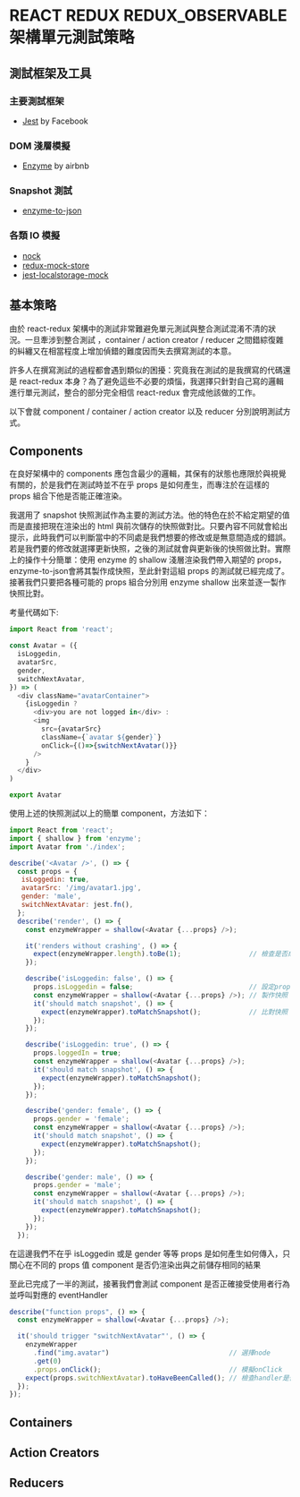 # REACT REDUX REDUX_OBSERVABLE 架構單元測試策略

## 測試框架及工具

### 主要測試框架

* [Jest](https://jestjs.io/) by Facebook

### DOM 淺層模擬

* [Enzyme](https://github.com/airbnb/enzyme) by airbnb

### Snapshot 測試

* [enzyme-to-json](https://github.com/adriantoine/enzyme-to-json)

### 各類 IO 模擬

* [nock](https://github.com/nock/nock)
* [redux-mock-store](https://github.com/dmitry-zaets/redux-mock-store)
* [jest-localstorage-mock](https://github.com/clarkbw/jest-localstorage-mock)

## 基本策略

由於 react-redux 架構中的測試非常難避免單元測試與整合測試混淆不清的狀況。一旦牽涉到整合測試 ，container / action creator / reducer 之間錯綜復雜的糾纏又在相當程度上增加偵錯的難度因而失去撰寫測試的本意。

許多人在撰寫測試的過程都會遇到類似的困擾：究竟我在測試的是我撰寫的代碼還是 react-redux 本身？為了避免這些不必要的煩惱，我選擇只針對自己寫的邏輯進行單元測試，整合的部分完全相信 react-redux 會完成他該做的工作。

以下會就 component / container / action creator 以及 reducer 分別說明測試方式。

## Components

在良好架構中的 components 應包含最少的邏輯，其保有的狀態也應限於與視覺有關的，於是我們在測試時並不在乎 props 是如何產生，而專注於在這樣的 props 組合下他是否能正確渲染。

我選用了 snapshot 快照測試作為主要的測試方法。他的特色在於不給定期望的值而是直接把現在渲染出的 html 與前次儲存的快照做對比。只要內容不同就會給出提示，此時我們可以判斷當中的不同處是我們想要的修改或是無意間造成的錯誤。若是我們要的修改就選擇更新快照，之後的測試就會與更新後的快照做比對。實際上的操作十分簡單：使用 enzyme 的 shallow 淺層渲染我們帶入期望的 props，enzyme-to-json會將其製作成快照，至此針對這組 props 的測試就已經完成了。接著我們只要把各種可能的 props 組合分別用 enzyme shallow 出來並逐一製作快照比對。

考量代碼如下:

```javascript
import React from 'react';

const Avatar = ({
  isLoggedin,
  avatarSrc,
  gender,
  switchNextAvatar,
}) => (
  <div className="avatarContainer">
    {isLoggedin ?
      <div>you are not logged in</div> :
      <img
        src={avatarSrc}
        className={`avatar ${gender}`}
        onClick={()=>{switchNextAvatar()}}
      />
    }
  </div>
)

export Avatar
```

使用上述的快照測試以上的簡單 component，方法如下：

```javascript
import React from 'react';
import { shallow } from 'enzyme';
import Avatar from './index';

describe('<Avatar />', () => {
  const props = {
   isLoggedin: true,
   avatarSrc: '/img/avatar1.jpg',
   gender: 'male',
   switchNextAvatar: jest.fn(),
  };
  describe('render', () => {
    const enzymeWrapper = shallow(<Avatar {...props} />);

    it('renders without crashing', () => {
      expect(enzymeWrapper.length).toBe(1);                 // 檢查是否成功渲染不崩潰
    });

    describe('isLoggedin: false', () => {
      props.isLoggedin = false;                             // 設定props場景
      const enzymeWrapper = shallow(<Avatar {...props} />); // 製作快照
      it('should match snapshot', () => {
        expect(enzymeWrapper).toMatchSnapshot();            // 比對快照
      });
    });

    describe('isLoggedin: true', () => {
      props.loggedIn = true;
      const enzymeWrapper = shallow(<Avatar {...props} />);
      it('should match snapshot', () => {
        expect(enzymeWrapper).toMatchSnapshot();
      });
    });

    describe('gender: female', () => {
      props.gender = 'female';
      const enzymeWrapper = shallow(<Avatar {...props} />);
      it('should match snapshot', () => {
        expect(enzymeWrapper).toMatchSnapshot();
      });
    });

    describe('gender: male', () => {
      props.gender = 'male';
      const enzymeWrapper = shallow(<Avatar {...props} />);
      it('should match snapshot', () => {
        expect(enzymeWrapper).toMatchSnapshot();
      });
    });
  });
```

在這邊我們不在乎 isLoggedin 或是 gender 等等 props 是如何產生如何傳入，只關心在不同的 props 值 component 是否仍渲染出與之前儲存相同的結果

至此已完成了一半的測試，接著我們會測試 component 是否正確接受使用者行為並呼叫對應的 eventHandler

```javascript
describe("function props", () => {
  const enzymeWrapper = shallow(<Avatar {...props} />);

  it('should trigger "switchNextAvatar"', () => {
    enzymeWrapper
      .find("img.avatar")                              // 選擇node
      .get(0)
      .props.onClick();                                // 模擬onClick
    expect(props.switchNextAvatar).toHaveBeenCalled(); // 檢查handler是否被執行過
  });
});
```

## Containers

## Action Creators

## Reducers
